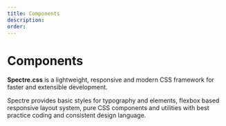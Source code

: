 ```yaml
---
title: Components
description: 
order: 
---
```


# Components

**Spectre.css** is a lightweight, responsive and modern CSS framework for faster and extensible development.

 Spectre provides basic styles for typography and elements, flexbox based responsive layout system, pure CSS components and utilities with best practice coding and consistent design language.

<div class="docs-demo columns">
  <Card title="Accordions"
        desc="Used to toggle sections of content"
        path="accordions.html" />
  <Card title="Avatars"
        desc="User profile pictures"
        path="avatars.html" />
  <Card title="Badges"
        desc="Used as unread number indicators"
        path="badges.html" />
  <Card title="Bars"
        desc="Progress of a task or the value within the known range"
        path="bars.html" />
  <Card title="Breadcrumbs"
        desc="Navigational hierarchies to indicate current location"
        path="breadcrumbs.html" />
  <Card title="Cards"
        desc="Flexible content containers"
        path="cards.html" />
  <Card title="Chips"
        desc="Complex entities in small blocks"
        path="chips.html" />
  <Card title="Empty states"
        desc="Navigational hierarchies to indicate current location"
        path="empty.html" />
  <Card title="Menu"
        desc="Vertical list of links or buttons for actions and navigation"
        path="menu.html" />
  <Card title="Modals"
        desc="Flexible dialog prompts"
        path="modals.html" />
  <Card title="Nav"
        desc="Vertical list of links"
        path="nav.html" />
  <Card title="Pagination"
        desc="Vertical list of links or buttons for actions and navigation"
        path="pagination.html" />
  <Card title="Panels"
        desc="Flexible view container with auto-expand content section"
        path="panels.html" />
  <Card title="Popovers"
        desc="Small overlay content containers"
        path="popovers.html" />
  <Card title="Steps"
        desc="Progress indicators of a sequence of task steps"
        path="steps.html" />
  <Card title="Tabs"
        desc="Switch between different views"
        path="tabs.html" />
  <Card title="Tiles"
        desc="Repeatable or embeddable information blocks"
        path="tiles.html" />
  <Card title="Toasts"
        desc="Progress indicators of a sequence of task steps"
        path="toasts.html" />
  <Card title="Tooltips"
        desc="Context information labels that appear on hover and focus"
        path="tooltips.html" />
</div>
